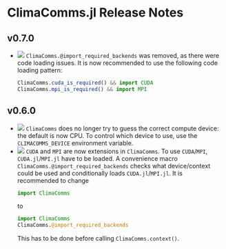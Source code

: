 ClimaComms.jl Release Notes
========================

v0.7.0
-------

- ![][badge-💥breaking] `ClimaComms.@import_required_backends` was removed, as there were code loading issues. It is now recommended to use the following code loading pattern:
  ```julia
  ClimaComms.cuda_is_required() && import CUDA
  ClimaComms.mpi_is_required() && import MPI
  ```

v0.6.0
-------

- ![][badge-💥breaking] `ClimaComms` does no longer try to guess the correct
  compute device: the default is now CPU. To control which device to use,
  use the `CLIMACOMMS_DEVICE` environment variable.
- ![][badge-💥breaking] `CUDA` and `MPI` are now extensions in `ClimaComms`. To
  use `CUDA`/`MPI`, `CUDA.jl`/`MPI.jl` have to be loaded. A convenience macro
  `ClimaComms.@import_required_backends` checks what device/context could be
  used and conditionally loads `CUDA.jl`/`MPI.jl`. It is recommended to change
  ```julia
  import ClimaComms
  ```
  to 
  ```julia
  import ClimaComms
  ClimaComms.@import_required_backends
  ```
  This has to be done before calling `ClimaComms.context()`.

[badge-💥breaking]: https://img.shields.io/badge/💥BREAKING-red.svg
